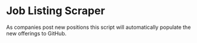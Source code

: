 # Job Listing Scraper
As companies post new positions this script will automatically populate the new offerings to GitHub.